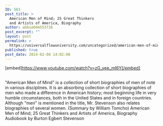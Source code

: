 ```yaml
---
ID: 563
post_title: >
  American Men of Mind; 25 Great Thinkers
  and Artists of America, Biography
author: abbie04m553726
post_excerpt: ""
layout: post
permalink: >
  https://universalflowuniversity.com/uncategorized/american-men-of-mind-25-great-thinkers-and-artists-of-america-biography/
published: true
post_date: 2014-02-08 14:02:08
---
```

[embed]https://www.youtube.com/watch?v=zG_vee_mI6Y[/embed]</br></br>
<p>"American Men of Mind" is a collection of short biographies of men of note in various disciplines. It is an absorbing collection of short biographies of men who made a difference in American history; most beginning life in very humble circumstances, both in the United States and in foreign countries. Although "men" is mentioned in the title, Mr. Stevenson also relates biographies of several women.
(Summary by William Tomcho)
American Men of Mind; 25 Great Thinkers and Artists of America, Biography Audiobook by Burton Egbert Stevenson </p>